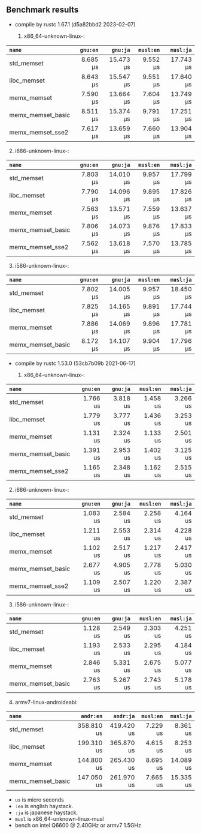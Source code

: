 ## Benchmark results

- compile by rustc 1.67.1 (d5a82bbd2 2023-02-07)

  1. x86_64-unknown-linux-:

|         `name`          |  `gnu:en`   |  `gnu:ja`   |  `musl:en`  |  `musl:ja`  |
|:------------------------|------------:|------------:|------------:|------------:|
| std_memset              |    8.685 µs |   15.473 µs |    9.552 µs |   17.743 µs |
| libc_memset             |    8.643 µs |   15.547 µs |    9.551 µs |   17.640 µs |
| memx_memset             |    7.590 µs |   13.664 µs |    7.604 µs |   13.749 µs |
| memx_memset_basic       |    8.511 µs |   15.374 µs |    9.791 µs |   17.251 µs |
| memx_memset_sse2        |    7.617 µs |   13.659 µs |    7.660 µs |   13.904 µs |

  2. i686-unknown-linux-:

|         `name`          |  `gnu:en`   |  `gnu:ja`   |  `musl:en`  |  `musl:ja`  |
|:------------------------|------------:|------------:|------------:|------------:|
| std_memset              |    7.803 µs |   14.010 µs |    9.957 µs |   17.799 µs |
| libc_memset             |    7.790 µs |   14.096 µs |    9.895 µs |   17.826 µs |
| memx_memset             |    7.563 µs |   13.571 µs |    7.559 µs |   13.637 µs |
| memx_memset_basic       |    7.806 µs |   14.073 µs |    9.876 µs |   17.833 µs |
| memx_memset_sse2        |    7.562 µs |   13.618 µs |    7.570 µs |   13.785 µs |

  3. i586-unknown-linux-:

|         `name`          |  `gnu:en`   |  `gnu:ja`   |  `musl:en`  |  `musl:ja`  |
|:------------------------|------------:|------------:|------------:|------------:|
| std_memset              |    7.802 µs |   14.005 µs |    9.957 µs |   18.450 µs |
| libc_memset             |    7.825 µs |   14.165 µs |    9.891 µs |   17.744 µs |
| memx_memset             |    7.886 µs |   14.069 µs |    9.896 µs |   17.781 µs |
| memx_memset_basic       |    8.172 µs |   14.107 µs |    9.904 µs |   17.796 µs |


- compile by rustc 1.53.0 (53cb7b09b 2021-06-17)

  1. x86_64-unknown-linux-:

|         `name`          |  `gnu:en`   |  `gnu:ja`   |  `musl:en`  |  `musl:ja`  |
|:------------------------|------------:|------------:|------------:|------------:|
| std_memset              |    1.766 us |    3.818 us |    1.458 us |    3.266 us |
| libc_memset             |    1.779 us |    3.777 us |    1.436 us |    3.253 us |
| memx_memset             |    1.131 us |    2.324 us |    1.133 us |    2.501 us |
| memx_memset_basic       |    1.391 us |    2.953 us |    1.402 us |    3.125 us |
| memx_memset_sse2        |    1.165 us |    2.348 us |    1.162 us |    2.515 us |

  2. i686-unknown-linux-:

|         `name`          |  `gnu:en`   |  `gnu:ja`   |  `musl:en`  |  `musl:ja`  |
|:------------------------|------------:|------------:|------------:|------------:|
| std_memset              |    1.083 us |    2.584 us |    2.258 us |    4.164 us |
| libc_memset             |    1.211 us |    2.553 us |    2.314 us |    4.228 us |
| memx_memset             |    1.102 us |    2.517 us |    1.217 us |    2.417 us |
| memx_memset_basic       |    2.677 us |    4.905 us |    2.778 us |    5.030 us |
| memx_memset_sse2        |    1.109 us |    2.507 us |    1.220 us |    2.387 us |

  3. i586-unknown-linux-:

|         `name`          |  `gnu:en`   |  `gnu:ja`   |  `musl:en`  |  `musl:ja`  |
|:------------------------|------------:|------------:|------------:|------------:|
| std_memset              |    1.128 us |    2.549 us |    2.303 us |    4.251 us |
| libc_memset             |    1.193 us |    2.533 us |    2.295 us |    4.184 us |
| memx_memset             |    2.846 us |    5.331 us |    2.675 us |    5.077 us |
| memx_memset_basic       |    2.763 us |    5.267 us |    2.743 us |    5.178 us |

  4. armv7-linux-androideabi:

|         `name`          |  `andr:en`  |  `andr:ja`  |  `musl:en`  |  `musl:ja`  |
|:------------------------|------------:|------------:|------------:|------------:|
| std_memset              |  358.810 us |  419.420 us |    7.229 us |    8.361 us |
| libc_memset             |  199.310 us |  365.870 us |    4.615 us |    8.253 us |
| memx_memset             |  144.800 us |  265.430 us |    8.695 us |   14.089 us |
| memx_memset_basic       |  147.050 us |  261.970 us |    7.665 us |   15.335 us |


- `us` is micro seconds
- `:en` is english haystack.
- `:ja` is japanese haystack.
- `musl` is x86_64-unknown-linux-musl
- bench on intel Q6600 @ 2.40GHz or armv7 1.5GHz
